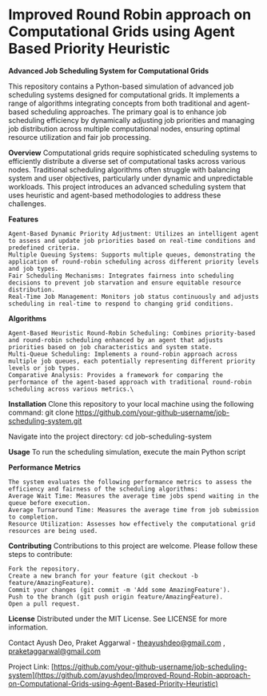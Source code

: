 # Improved Round Robin approach on Computational Grids using Agent Based Priority Heuristic
**Advanced Job Scheduling System for Computational Grids**

This repository contains a Python-based simulation of advanced job scheduling systems designed for computational grids. It implements a range of algorithms integrating concepts from both traditional and agent-based scheduling approaches. The primary goal is to enhance job scheduling efficiency by dynamically adjusting job priorities and managing job distribution across multiple computational nodes, ensuring optimal resource utilization and fair job processing.


**Overview**
	Computational grids require sophisticated scheduling systems to efficiently distribute a diverse set of computational tasks across various nodes. Traditional scheduling algorithms often struggle with balancing system and user objectives, particularly under dynamic and unpredictable workloads. This project introduces an advanced scheduling system that uses heuristic and agent-based methodologies to address these 			 
challenges.

**Features**

	Agent-Based Dynamic Priority Adjustment: Utilizes an intelligent agent to assess and update job priorities based on real-time conditions and predefined criteria.
	Multiple Queuing Systems: Supports multiple queues, demonstrating the application of round-robin scheduling across different priority levels and job types.
	Fair Scheduling Mechanisms: Integrates fairness into scheduling decisions to prevent job starvation and ensure equitable resource distribution.
	Real-Time Job Management: Monitors job status continuously and adjusts scheduling in real-time to respond to changing grid conditions.
 
**Algorithms**

	Agent-Based Heuristic Round-Robin Scheduling: Combines priority-based and round-robin scheduling enhanced by an agent that adjusts priorities based on job characteristics and system state.
	Multi-Queue Scheduling: Implements a round-robin approach across multiple job queues, each potentially representing different priority levels or job types.
	Comparative Analysis: Provides a framework for comparing the performance of the agent-based approach with traditional round-robin scheduling across various metrics.\

 
**Installation**
Clone this repository to your local machine using the following command:
	git clone https://github.com/your-github-username/job-scheduling-system.git
 
Navigate into the project directory:
	cd job-scheduling-system

 
**Usage**
	To run the scheduling simulation, execute the main Python script

**Performance Metrics**

	The system evaluates the following performance metrics to assess the efficiency and fairness of the scheduling algorithms:
	Average Wait Time: Measures the average time jobs spend waiting in the queue before execution.
	Average Turnaround Time: Measures the average time from job submission to completion.
	Resource Utilization: Assesses how effectively the computational grid resources are being used.
 
**Contributing**
Contributions to this project are welcome. Please follow these steps to contribute:

	Fork the repository.
	Create a new branch for your feature (git checkout -b feature/AmazingFeature).
	Commit your changes (git commit -m 'Add some AmazingFeature').
	Push to the branch (git push origin feature/AmazingFeature).
	Open a pull request.
 
**License**
Distributed under the MIT License. See LICENSE for more information.

Contact
Ayush Deo, Praket Aggarwal - theayushdeo@gmail.com ,  praketaggarwal@gmail.com

Project Link: [https://github.com/your-github-username/job-scheduling-system](https://github.com/ayushdeo/Improved-Round-Robin-approach-on-Computational-Grids-using-Agent-Based-Priority-Heuristic)
